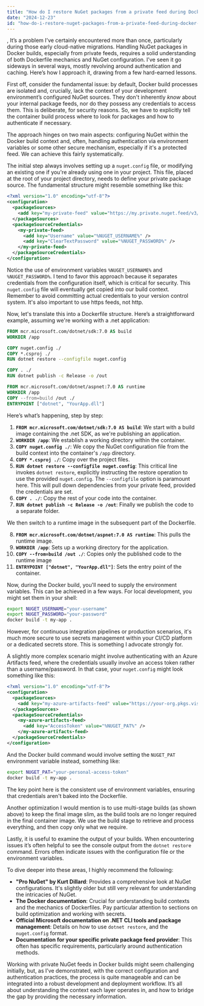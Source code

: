 ```yaml
---
title: "How do I restore NuGet packages from a private feed during Docker container builds?"
date: "2024-12-23"
id: "how-do-i-restore-nuget-packages-from-a-private-feed-during-docker-container-builds"
---
```


,  It’s a problem I’ve certainly encountered more than once, particularly during those early cloud-native migrations. Handling NuGet packages in Docker builds, especially from private feeds, requires a solid understanding of both Dockerfile mechanics and NuGet configuration. I’ve seen it go sideways in several ways, mostly revolving around authentication and caching. Here’s how I approach it, drawing from a few hard-earned lessons.

First off, consider the fundamental issue: by default, Docker build processes are isolated and, crucially, lack the context of your development environment’s configured NuGet sources. They don't inherently *know* about your internal package feeds, nor do they possess any credentials to access them. This is deliberate, for security reasons. So, we have to explicitly tell the container build process where to look for packages and how to authenticate if necessary.

The approach hinges on two main aspects: configuring NuGet within the Docker build context and, often, handling authentication via environment variables or some other secure mechanism, especially if it's a protected feed. We can achieve this fairly systematically.

The initial step always involves setting up a `nuget.config` file, or modifying an existing one if you're already using one in your project. This file, placed at the root of your project directory, needs to define your private package source. The fundamental structure might resemble something like this:

```xml
<?xml version="1.0" encoding="utf-8"?>
<configuration>
  <packageSources>
    <add key="my-private-feed" value="https://my.private.nuget.feed/v3/index.json" />
  </packageSources>
  <packageSourceCredentials>
    <my-private-feed>
      <add key="Username" value="%NUGET_USERNAME%" />
      <add key="ClearTextPassword" value="%NUGET_PASSWORD%" />
    </my-private-feed>
  </packageSourceCredentials>
</configuration>
```

Notice the use of environment variables `%NUGET_USERNAME%` and `%NUGET_PASSWORD%`. I tend to favor this approach because it separates credentials from the configuration itself, which is critical for security. This `nuget.config` file will eventually get copied into our build context. Remember to avoid committing actual credentials to your version control system. It's also important to use https feeds, not http.

Now, let's translate this into a Dockerfile structure. Here’s a straightforward example, assuming we're working with a .net application:

```dockerfile
FROM mcr.microsoft.com/dotnet/sdk:7.0 AS build
WORKDIR /app

COPY nuget.config ./
COPY *.csproj ./
RUN dotnet restore --configfile nuget.config

COPY . ./
RUN dotnet publish -c Release -o /out

FROM mcr.microsoft.com/dotnet/aspnet:7.0 AS runtime
WORKDIR /app
COPY --from=build /out ./
ENTRYPOINT ["dotnet", "YourApp.dll"]
```

Here’s what’s happening, step by step:

1.  **`FROM mcr.microsoft.com/dotnet/sdk:7.0 AS build`**:  We start with a build image containing the .net SDK, as we're publishing an application.
2.  **`WORKDIR /app`**: We establish a working directory within the container.
3.  **`COPY nuget.config ./`**:  We copy the NuGet configuration file from the build context into the container's `/app` directory.
4.  **`COPY *.csproj ./`**:  Copy over the project files.
5.  **`RUN dotnet restore --configfile nuget.config`**: This critical line invokes `dotnet restore`, explicitly instructing the restore operation to use the provided `nuget.config`. The `--configfile` option is paramount here. This will pull down dependencies from your private feed, provided the credentials are set.
6.  **`COPY . ./`**: Copy the rest of your code into the container.
7.  **`RUN dotnet publish -c Release -o /out`**: Finally we publish the code to a separate folder.

We then switch to a runtime image in the subsequent part of the Dockerfile.

8.  **`FROM mcr.microsoft.com/dotnet/aspnet:7.0 AS runtime`**: This pulls the runtime image.
9.  **`WORKDIR /app`**: Sets up a working directory for the application.
10. **`COPY --from=build /out ./`**: Copies only the published code to the runtime image
11. **`ENTRYPOINT ["dotnet", "YourApp.dll"]`**: Sets the entry point of the container.

Now, during the Docker build, you'll need to supply the environment variables. This can be achieved in a few ways. For local development, you might set them in your shell:

```bash
export NUGET_USERNAME="your-username"
export NUGET_PASSWORD="your-password"
docker build -t my-app .
```

However, for continuous integration pipelines or production scenarios, it's much more secure to use secrets management within your CI/CD platform or a dedicated secrets store. This is something I advocate strongly for.

A slightly more complex scenario might involve authenticating with an Azure Artifacts feed, where the credentials usually involve an access token rather than a username/password. In that case, your `nuget.config` might look something like this:

```xml
<?xml version="1.0" encoding="utf-8"?>
<configuration>
  <packageSources>
    <add key="my-azure-artifacts-feed" value="https://your-org.pkgs.visualstudio.com/_packaging/your-feed/nuget/v3/index.json" />
  </packageSources>
  <packageSourceCredentials>
    <my-azure-artifacts-feed>
      <add key="AccessToken" value="%NUGET_PAT%" />
    </my-azure-artifacts-feed>
  </packageSourceCredentials>
</configuration>
```

And the Docker build command would involve setting the `NUGET_PAT` environment variable instead, something like:

```bash
export NUGET_PAT="your-personal-access-token"
docker build -t my-app .
```

The key point here is the consistent use of environment variables, ensuring that credentials aren't baked into the Dockerfile.

Another optimization I would mention is to use multi-stage builds (as shown above) to keep the final image slim, as the build tools are no longer required in the final container image. We use the build stage to retrieve and process everything, and then copy only what we require.

Lastly, it is useful to examine the output of your builds. When encountering issues it’s often helpful to see the console output from the `dotnet restore` command. Errors often indicate issues with the configuration file or the environment variables.

To dive deeper into these areas, I highly recommend the following:

*   **"Pro NuGet" by Kurt Dillard**: Provides a comprehensive look at NuGet configurations. It's slightly older but still very relevant for understanding the intricacies of NuGet.
*   **The Docker documentation**: Crucial for understanding build contexts and the mechanics of Dockerfiles. Pay particular attention to sections on build optimization and working with secrets.
*   **Official Microsoft documentation on .NET CLI tools and package management**: Details on how to use `dotnet restore`, and the `nuget.config` format.
*   **Documentation for your specific private package feed provider**: This often has specific requirements, particularly around authentication methods.

Working with private NuGet feeds in Docker builds might seem challenging initially, but, as I’ve demonstrated, with the correct configuration and authentication practices, the process is quite manageable and can be integrated into a robust development and deployment workflow. It’s all about understanding the context each layer operates in, and how to bridge the gap by providing the necessary information.
